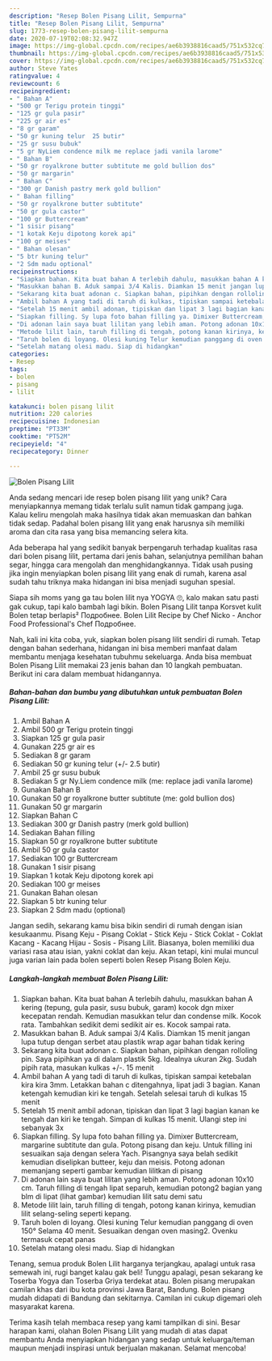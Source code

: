 ```yaml
---
description: "Resep Bolen Pisang Lilit, Sempurna"
title: "Resep Bolen Pisang Lilit, Sempurna"
slug: 1773-resep-bolen-pisang-lilit-sempurna
date: 2020-07-19T02:08:32.947Z
image: https://img-global.cpcdn.com/recipes/ae6b3938816caad5/751x532cq70/bolen-pisang-lilit-foto-resep-utama.jpg
thumbnail: https://img-global.cpcdn.com/recipes/ae6b3938816caad5/751x532cq70/bolen-pisang-lilit-foto-resep-utama.jpg
cover: https://img-global.cpcdn.com/recipes/ae6b3938816caad5/751x532cq70/bolen-pisang-lilit-foto-resep-utama.jpg
author: Steve Yates
ratingvalue: 4
reviewcount: 6
recipeingredient:
- " Bahan A"
- "500 gr Terigu protein tinggi"
- "125 gr gula pasir"
- "225 gr air es"
- "8 gr garam"
- "50 gr kuning telur  25 butir"
- "25 gr susu bubuk"
- "5 gr NyLiem condence milk me replace jadi vanila larome"
- " Bahan B"
- "50 gr royalkrone butter subtitute me gold bullion dos"
- "50 gr margarin"
- " Bahan C"
- "300 gr Danish pastry merk gold bullion"
- " Bahan filling"
- "50 gr royalkrone butter subtitute"
- "50 gr gula castor"
- "100 gr Buttercream"
- "1 sisir pisang"
- "1 kotak Keju dipotong korek api"
- "100 gr meises"
- " Bahan olesan"
- "5 btr kuning telur"
- "2 Sdm madu optional"
recipeinstructions:
- "Siapkan bahan. Kita buat bahan A terlebih dahulu, masukkan bahan A kering (tepung, gula pasir, susu bubuk, garam) kocok dgn mixer kecepatan rendah. Kemudian masukkan telur dan condense milk. Kocok rata. Tambahkan sedikit demi sedikit air es. Kocok sampai rata."
- "Masukkan bahan B. Aduk sampai 3/4 Kalis. Diamkan 15 menit jangan lupa tutup dengan serbet atau plastik wrap agar bahan tidak kering"
- "Sekarang kita buat adonan c. Siapkan bahan, pipihkan dengan rolloling pin. Saya pipihkan ya di dalam plastik 5kg. Idealnya ukuran 2kg. Sudah pipih rata, masukan kulkas +/-. 15 menit"
- "Ambil bahan A yang tadi di taruh di kulkas, tipiskan sampai ketebalan kira kira 3mm. Letakkan bahan c ditengahnya, lipat jadi 3 bagian. Kanan ketengah kemudian kiri ke tengah. Setelah selesai taruh di kulkas 15 menit"
- "Setelah 15 menit ambil adonan, tipiskan dan lipat 3 lagi bagian kanan ke tengah dan kiri ke tengah. Simpan di kulkas 15 menit. Ulangi step ini sebanyak 3x"
- "Siapkan filling. Sy lupa foto bahan filling ya. Dimixer Buttercream, margarine subtitute dan gula. Potong pisang dan keju. Untuk filling ini sesuaikan saja dengan selera Yach. Pisangnya saya belah sedikit kemudian diselipkan butteer, keju dan meisis. Potong adonan memanjang seperti gambar kemudian lilitkan di pisang"
- "Di adonan lain saya buat lilitan yang lebih aman. Potong adonan 10x10 cm. Taruh filling di tengah lipat separuh, kemudian potong2 bagian yang blm di lipat (lihat gambar) kemudian lilit satu demi satu"
- "Metode lilit lain, taruh filling di tengah, potong kanan kirinya, kemudian lilit selang-seling seperti kepang."
- "Taruh bolen di loyang. Olesi kuning Telur kemudian panggang di oven 150° Selama 40 menit. Sesuaikan dengan oven masing2. Ovenku termasuk cepat panas"
- "Setelah matang olesi madu. Siap di hidangkan"
categories:
- Resep
tags:
- bolen
- pisang
- lilit

katakunci: bolen pisang lilit 
nutrition: 220 calories
recipecuisine: Indonesian
preptime: "PT33M"
cooktime: "PT52M"
recipeyield: "4"
recipecategory: Dinner

---
```



![Bolen Pisang Lilit](https://img-global.cpcdn.com/recipes/ae6b3938816caad5/751x532cq70/bolen-pisang-lilit-foto-resep-utama.jpg)

Anda sedang mencari ide resep bolen pisang lilit yang unik? Cara menyiapkannya memang tidak terlalu sulit namun tidak gampang juga. Kalau keliru mengolah maka hasilnya tidak akan memuaskan dan bahkan tidak sedap. Padahal bolen pisang lilit yang enak harusnya sih memiliki aroma dan cita rasa yang bisa memancing selera kita.

Ada beberapa hal yang sedikit banyak berpengaruh terhadap kualitas rasa dari bolen pisang lilit, pertama dari jenis bahan, selanjutnya pemilihan bahan segar, hingga cara mengolah dan menghidangkannya. Tidak usah pusing jika ingin menyiapkan bolen pisang lilit yang enak di rumah, karena asal sudah tahu triknya maka hidangan ini bisa menjadi suguhan spesial.

Siapa sih moms yang ga tau bolen lilit nya YOGYA 🙄, kalo makan satu pasti gak cukup, tapi kalo bambah lagi bikin. Bolen Pisang Lilit tanpa Korsvet kulit Bolen tetap berlapis² Подробнее. Bolen Lilit Recipe by Chef Nicko - Anchor Food Professional&#39;s Chef Подробнее.


Nah, kali ini kita coba, yuk, siapkan bolen pisang lilit sendiri di rumah. Tetap dengan bahan sederhana, hidangan ini bisa memberi manfaat dalam membantu menjaga kesehatan tubuhmu sekeluarga. Anda bisa membuat Bolen Pisang Lilit memakai 23 jenis bahan dan 10 langkah pembuatan. Berikut ini cara dalam membuat hidangannya.

<!--inarticleads1-->

##### Bahan-bahan dan bumbu yang dibutuhkan untuk pembuatan Bolen Pisang Lilit:

1. Ambil  Bahan A
1. Ambil 500 gr Terigu protein tinggi
1. Siapkan 125 gr gula pasir
1. Gunakan 225 gr air es
1. Sediakan 8 gr garam
1. Sediakan 50 gr kuning telur (+/- 2.5 butir)
1. Ambil 25 gr susu bubuk
1. Sediakan 5 gr Ny.Liem condence milk (me: replace jadi vanila larome)
1. Gunakan  Bahan B
1. Gunakan 50 gr royalkrone butter subtitute (me: gold bullion dos)
1. Gunakan 50 gr margarin
1. Siapkan  Bahan C
1. Sediakan 300 gr Danish pastry (merk gold bullion)
1. Sediakan  Bahan filling
1. Siapkan 50 gr royalkrone butter subtitute
1. Ambil 50 gr gula castor
1. Sediakan 100 gr Buttercream
1. Gunakan 1 sisir pisang
1. Siapkan 1 kotak Keju dipotong korek api
1. Sediakan 100 gr meises
1. Gunakan  Bahan olesan
1. Siapkan 5 btr kuning telur
1. Siapkan 2 Sdm madu (optional)


Jangan sedih, sekarang kamu bisa bikin sendiri di rumah dengan isian kesukaanmu. Pisang Keju - Pisang Coklat - Stick Keju - Stick Coklat - Coklat Kacang - Kacang Hijau - Sosis - Pisang Lilit. Biasanya, bolen memiliki dua variasi rasa atau isian, yakni coklat dan keju. Akan tetapi, kini mulai muncul juga varian lain pada bolen seperti bolen Resep Pisang Bolen Keju. 

<!--inarticleads2-->

##### Langkah-langkah membuat Bolen Pisang Lilit:

1. Siapkan bahan. Kita buat bahan A terlebih dahulu, masukkan bahan A kering (tepung, gula pasir, susu bubuk, garam) kocok dgn mixer kecepatan rendah. Kemudian masukkan telur dan condense milk. Kocok rata. Tambahkan sedikit demi sedikit air es. Kocok sampai rata.
1. Masukkan bahan B. Aduk sampai 3/4 Kalis. Diamkan 15 menit jangan lupa tutup dengan serbet atau plastik wrap agar bahan tidak kering
1. Sekarang kita buat adonan c. Siapkan bahan, pipihkan dengan rolloling pin. Saya pipihkan ya di dalam plastik 5kg. Idealnya ukuran 2kg. Sudah pipih rata, masukan kulkas +/-. 15 menit
1. Ambil bahan A yang tadi di taruh di kulkas, tipiskan sampai ketebalan kira kira 3mm. Letakkan bahan c ditengahnya, lipat jadi 3 bagian. Kanan ketengah kemudian kiri ke tengah. Setelah selesai taruh di kulkas 15 menit
1. Setelah 15 menit ambil adonan, tipiskan dan lipat 3 lagi bagian kanan ke tengah dan kiri ke tengah. Simpan di kulkas 15 menit. Ulangi step ini sebanyak 3x
1. Siapkan filling. Sy lupa foto bahan filling ya. Dimixer Buttercream, margarine subtitute dan gula. Potong pisang dan keju. Untuk filling ini sesuaikan saja dengan selera Yach. Pisangnya saya belah sedikit kemudian diselipkan butteer, keju dan meisis. Potong adonan memanjang seperti gambar kemudian lilitkan di pisang
1. Di adonan lain saya buat lilitan yang lebih aman. Potong adonan 10x10 cm. Taruh filling di tengah lipat separuh, kemudian potong2 bagian yang blm di lipat (lihat gambar) kemudian lilit satu demi satu
1. Metode lilit lain, taruh filling di tengah, potong kanan kirinya, kemudian lilit selang-seling seperti kepang.
1. Taruh bolen di loyang. Olesi kuning Telur kemudian panggang di oven 150° Selama 40 menit. Sesuaikan dengan oven masing2. Ovenku termasuk cepat panas
1. Setelah matang olesi madu. Siap di hidangkan


Tenang, semua produk Bolen Lilit harganya terjangkau, apalagi untuk rasa semewah ini, rugi banget kalau gak beli! Tunggu apalagi, pesan sekarang ke Toserba Yogya dan Toserba Griya terdekat atau. Bolen pisang merupakan camilan khas dari ibu kota provinsi Jawa Barat, Bandung. Bolen pisang mudah didapati di Bandung dan sekitarnya. Camilan ini cukup digemari oleh masyarakat karena. 

Terima kasih telah membaca resep yang kami tampilkan di sini. Besar harapan kami, olahan Bolen Pisang Lilit yang mudah di atas dapat membantu Anda menyiapkan hidangan yang sedap untuk keluarga/teman maupun menjadi inspirasi untuk berjualan makanan. Selamat mencoba!
